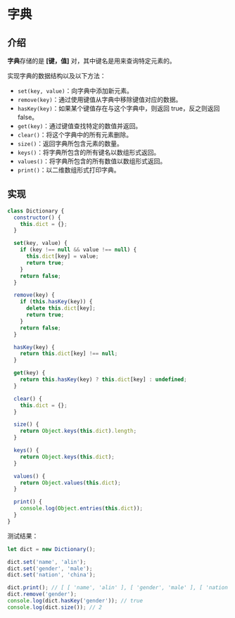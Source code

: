 # 字典

## 介绍

**字典**存储的是 **[键，值]** 对，其中键名是用来查询特定元素的。

实现字典的数据结构以及以下方法：

- `set(key, value)`：向字典中添加新元素。
- `remove(key)`：通过使用键值从字典中移除键值对应的数据。
- `hasKey(key)`：如果某个键值存在与这个字典中，则返回 true，反之则返回 false。
- `get(key)`：通过键值查找特定的数值并返回。
- `clear()`：将这个字典中的所有元素删除。
- `size()`：返回字典所包含元素的数量。
- `keys()`：将字典所包含的所有键名以数组形式返回。
- `values()`：将字典所包含的所有数值以数组形式返回。
- `print()`：以二维数组形式打印字典。

## 实现

```js
class Dictionary {
  constructor() {
    this.dict = {};
  }

  set(key, value) {
    if (key !== null && value !== null) {
      this.dict[key] = value;
      return true;
    }
    return false;
  }

  remove(key) {
    if (this.hasKey(key)) {
      delete this.dict[key];
      return true;
    }
    return false;
  }

  hasKey(key) {
    return this.dict[key] !== null;
  }

  get(key) {
    return this.hasKey(key) ? this.dict[key] : undefined;
  }

  clear() {
    this.dict = {};
  }

  size() {
    return Object.keys(this.dict).length;
  }

  keys() {
    return Object.keys(this.dict);
  }

  values() {
    return Object.values(this.dict);
  }

  print() {
    console.log(Object.entries(this.dict));
  }
}
```

测试结果：

```js
let dict = new Dictionary();

dict.set('name', 'alin');
dict.set('gender', 'male');
dict.set('nation', 'china');

dict.print(); // [ [ 'name', 'alin' ], [ 'gender', 'male' ], [ 'nation', 'china' ] ]
dict.remove('gender');
console.log(dict.hasKey('gender')); // true
console.log(dict.size()); // 2
```
